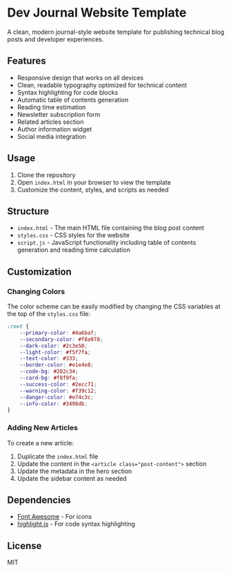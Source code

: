 # Dev Journal Website Template

A clean, modern journal-style website template for publishing technical blog posts and developer experiences.

## Features

- Responsive design that works on all devices
- Clean, readable typography optimized for technical content
- Syntax highlighting for code blocks
- Automatic table of contents generation
- Reading time estimation
- Newsletter subscription form
- Related articles section
- Author information widget
- Social media integration

## Usage

1. Clone the repository
2. Open `index.html` in your browser to view the template
3. Customize the content, styles, and scripts as needed

## Structure

- `index.html` - The main HTML file containing the blog post content
- `styles.css` - CSS styles for the website
- `script.js` - JavaScript functionality including table of contents generation and reading time calculation

## Customization

### Changing Colors

The color scheme can be easily modified by changing the CSS variables at the top of the `styles.css` file:

```css
:root {
    --primary-color: #4a6baf;
    --secondary-color: #f8a978;
    --dark-color: #2c3e50;
    --light-color: #f5f7fa;
    --text-color: #333;
    --border-color: #e1e4e8;
    --code-bg: #282c34;
    --card-bg: #f8f9fa;
    --success-color: #2ecc71;
    --warning-color: #f39c12;
    --danger-color: #e74c3c;
    --info-color: #3498db;
}
```

### Adding New Articles

To create a new article:

1. Duplicate the `index.html` file
2. Update the content in the `<article class="post-content">` section
3. Update the metadata in the hero section
4. Update the sidebar content as needed

## Dependencies

- [Font Awesome](https://fontawesome.com/) - For icons
- [highlight.js](https://highlightjs.org/) - For code syntax highlighting

## License

MIT
